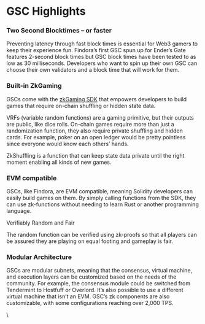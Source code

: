 # GSC Highlights

### **Two Second Blocktimes – or faster**&#x20;

Preventing latency through fast block times is essential for Web3 gamers to keep their experience fun. Findora’s first GSC spun up for Ender’s Gate features 2-second block times but GSC block times have been tested to as low as 30 milliseconds. Developers who want to spin up their own GSC can choose their own validators and a block time that will work for them.

### **Built-in ZkGaming**

GSCs come with the [zkGaming SDK](https://github.com/FindoraNetwork/zkcard-mini-sdk) that empowers developers to build games that require on-chain shuffling or hidden state data.

VRFs (variable random functions) are a gaming primitive, but their outputs are public, like dice rolls. On-chain games require more than just a randomization function, they also require private shuffling and hidden cards. For example, poker on an open ledger would be pretty pointless since everyone would know each others’ hands.

ZkShuffling is a function that can keep state data private until the right moment enabling all kinds of new games.&#x20;

### EVM compatible

GSCs, like Findora, are EVM compatible, meaning Solidity developers can easily build games on them. By simply calling functions from the SDK, they can use zk-functions without needing to learn Rust or another programming language.&#x20;

Verifiably Random and Fair

The random function can be verified using zk-proofs so that all players can be assured they are playing on equal footing and gameplay is fair.

### Modular Architecture

GSCs are modular subnets, meaning that the consensus, virtual machine, and execution layers can be customized based on the needs of the community. For example, the consensus module could be switched from Tendermint to Hostfuff or Overlord. It’s also possible to use a different virtual machine that isn’t an EVM. GSC’s zk components are also customizable, with some configurations reaching over 2,000 TPS.

\
